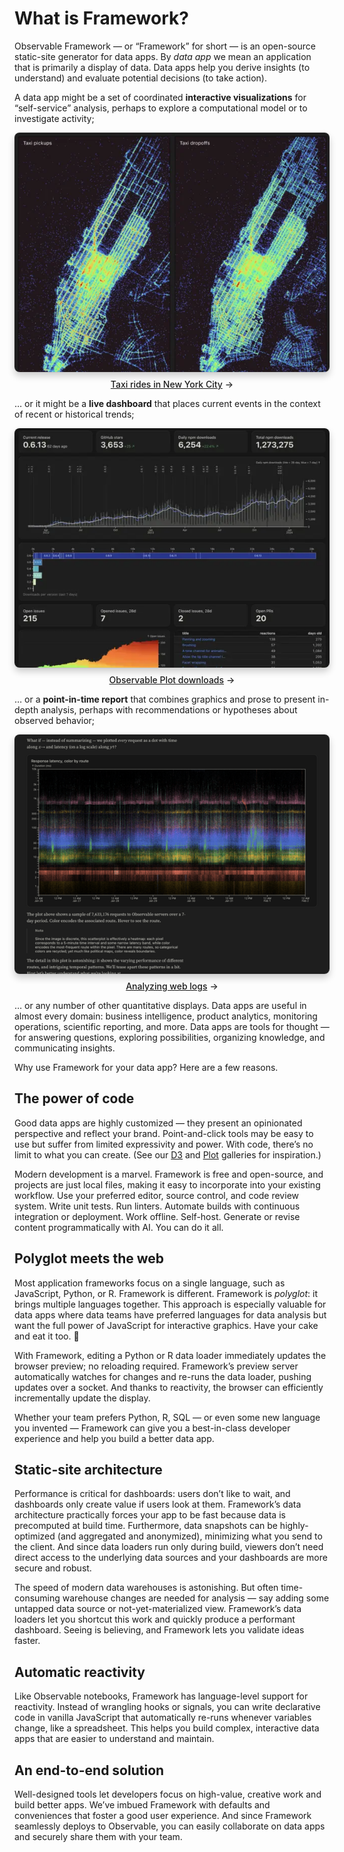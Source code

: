 # What is Framework?

<style>

.gallery {
  gap: 2rem;
  max-width: 640px;
}

.gallery a {
  display: flex;
  flex-direction: column;
  align-items: center;
  gap: 0.5rem;
}

.gallery img {
  max-width: 100%;
  border-radius: 8px;
  box-shadow: 0 0 0 0.75px rgba(128, 128, 128, 0.2), 0 6px 12px 0 rgba(0, 0, 0, 0.2);
  aspect-ratio: 2500 / 1900;
}

@media (prefers-color-scheme: dark) {
  .gallery img {
    box-shadow: 0 0 0 0.75px rgba(128, 128, 128, 0.2), 0 6px 12px 0 rgba(0, 0, 0, 0.4);
  }
}

.gallery a:not(:hover, :focus) {
  color: var(--theme-foreground-muted);
}

.gallery a:hover img,
.gallery a:focus img {
  box-shadow: 0 0 0 0.75px var(--theme-foreground-focus), 0 6px 12px 0 rgba(0, 0, 0, 0.2);
}

.gallery figcaption {
  font-size: 12px;
  color: inherit;
}

.arrow {
  font-weight: 500;
}

.arrow::after {
  content: "→";
  display: inline-block;
  margin-left: 0.25rem;
}

</style>

Observable Framework — or “Framework” for short — is an open-source static-site generator for data apps. By *data app* we mean an application that is primarily a display of data. Data apps help you derive insights (to understand) and evaluate potential decisions (to take action).

A data app might be a set of coordinated **interactive visualizations** for “self-service” analysis, perhaps to explore a computational model or to investigate activity;

<div class="gallery grid grid-cols-2">
  <a href="https://observablehq.com/framework/lib/mosaic" target="_blank">
    <picture>
      <img src="./assets/mosaic.webp">
    </picture>
    <div class="small arrow">Taxi rides in New York City</div>
  </a>
</div>

… or it might be a **live dashboard** that places current events in the context of recent or historical trends;

<div class="gallery grid grid-cols-2">
  <a href="https://observablehq.com/framework/examples/plot/">
    <picture>
      <source srcset="./assets/plot.webp" media="(prefers-color-scheme: dark)">
      <img src="./assets/plot-dark.webp">
    </picture>
    <div class="small arrow">Observable Plot downloads</div>
  </a>
</div>

… or a **point-in-time report** that combines graphics and prose to present in-depth analysis, perhaps with recommendations or hypotheses about observed behavior;

<div class="gallery grid grid-cols-2">
  <a href="https://observablehq.com/framework/examples/api/">
    <picture>
      <source srcset="./assets/api.webp" media="(prefers-color-scheme: dark)">
      <img src="./assets/api-dark.webp">
    </picture>
    <div class="small arrow">Analyzing web logs</div>
  </a>
</div>

… or any number of other quantitative displays. Data apps are useful in almost every domain: business intelligence, product analytics, monitoring operations, scientific reporting, and more. Data apps are tools for thought — for answering questions, exploring possibilities, organizing knowledge, and communicating insights.

Why use Framework for your data app? Here are a few reasons.

## The power of code

Good data apps are highly customized — they present an opinionated perspective and reflect your brand. Point-and-click tools may be easy to use but suffer from limited expressivity and power. With code, there’s no limit to what you can create. (See our [D3](https://observablehq.com/@d3/gallery) and [Plot](https://observablehq.com/@observablehq/plot-gallery) galleries for inspiration.)

Modern development is a marvel. Framework is free and open-source, and projects are just local files, making it easy to incorporate into your existing workflow. Use your preferred editor, source control, and code review system. Write unit tests. Run linters. Automate builds with continuous integration or deployment. Work offline. Self-host. Generate or revise content programmatically with AI. You can do it all.

## Polyglot meets the web

Most application frameworks focus on a single language, such as JavaScript, Python, or R. Framework is different. Framework is _polyglot_: it brings multiple languages together. This approach is especially valuable for data apps where data teams have preferred languages for data analysis but want the full power of JavaScript for interactive graphics. Have your cake and eat it too. 🍰

With Framework, editing a Python or R data loader immediately updates the browser preview; no reloading required. Framework’s preview server automatically watches for changes and re-runs the data loader, pushing updates over a socket. And thanks to reactivity, the browser can efficiently incrementally update the display.

Whether your team prefers Python, R, SQL — or even some new language you invented — Framework can give you a best-in-class developer experience and help you build a better data app.

## Static-site architecture

Performance is critical for dashboards: users don’t like to wait, and dashboards only create value if users look at them. Framework’s data architecture practically forces your app to be fast because data is precomputed at build time. Furthermore, data snapshots can be highly-optimized (and aggregated and anonymized), minimizing what you send to the client. And since data loaders run only during build, viewers don’t need direct access to the underlying data sources and your dashboards are more secure and robust.

The speed of modern data warehouses is astonishing. But often time-consuming warehouse changes are needed for analysis — say adding some untapped data source or not-yet-materialized view. Framework’s data loaders let you shortcut this work and quickly produce a performant dashboard. Seeing is believing, and Framework lets you validate ideas faster.

## Automatic reactivity

Like Observable notebooks, Framework has language-level support for reactivity. Instead of wrangling hooks or signals, you can write declarative code in vanilla JavaScript that automatically re-runs whenever variables change, like a spreadsheet. This helps you build complex, interactive data apps that are easier to understand and maintain.

## An end-to-end solution

Well-designed tools let developers focus on high-value, creative work and build better apps. We’ve imbued Framework with defaults and conveniences that foster a good user experience. And since Framework seamlessly deploys to Observable, you can easily collaborate on data apps and securely share them with your team.
